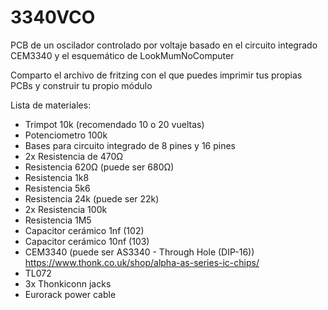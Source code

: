 # 3340VCO
PCB de un oscilador controlado por voltaje basado en el circuito integrado CEM3340 y el esquemático de LookMumNoComputer 

Comparto el archivo de fritzing con el que puedes imprimir tus propias PCBs y construir tu propio módulo

Lista de materiales:
- Trimpot 10k (recomendado 10 o 20 vueltas)
- Potenciometro 100k
- Bases para circuito integrado de 8 pines y 16 pines
- 2x Resistencia de 470Ω
- Resistencia 620Ω (puede ser 680Ω)
- Resistencia 1k8
- Resistencia 5k6
- Resistencia 24k (puede ser 22k)
- 2x Resistencia 100k
- Resistencia 1M5
- Capacitor cerámico 1nf (102)
- Capacitor cerámico 10nf (103)
- CEM3340 (puede ser AS3340 - Through Hole (DIP-16)) https://www.thonk.co.uk/shop/alpha-as-series-ic-chips/
- TL072
- 3x Thonkiconn jacks
- Eurorack power cable
